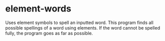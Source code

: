 # element-words
Uses element symbols to spell an inputted word. This program finds all possible spellings of a word using elements. 
If the word cannot be spelled fully, the program goes as far as possible.

